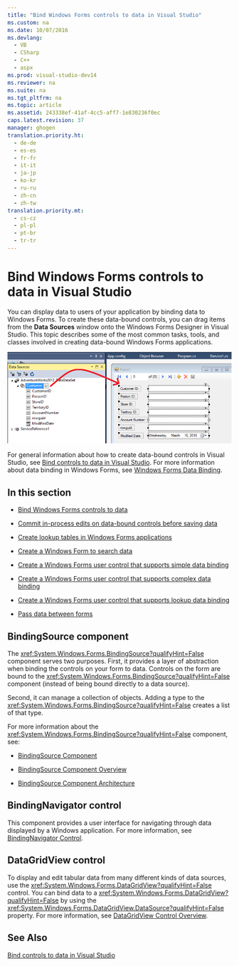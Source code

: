 ```yaml
---
title: "Bind Windows Forms controls to data in Visual Studio"
ms.custom: na
ms.date: 10/07/2016
ms.devlang: 
  - VB
  - CSharp
  - C++
  - aspx
ms.prod: visual-studio-dev14
ms.reviewer: na
ms.suite: na
ms.tgt_pltfrm: na
ms.topic: article
ms.assetid: 243338ef-41af-4cc5-aff7-1e830236f0ec
caps.latest.revision: 37
manager: ghogen
translation.priority.ht: 
  - de-de
  - es-es
  - fr-fr
  - it-it
  - ja-jp
  - ko-kr
  - ru-ru
  - zh-cn
  - zh-tw
translation.priority.mt: 
  - cs-cz
  - pl-pl
  - pt-br
  - tr-tr
---
```

# Bind Windows Forms controls to data in Visual Studio
You can display data to users of your application by binding data to Windows Forms. To create these data-bound controls, you can drag items from the **Data Sources** window onto the Windows Forms Designer in Visual Studio. This topic describes some of the most common tasks, tools, and classes involved in creating data-bound Windows Forms applications.  
  
 ![Data Source drag operation](../VS_raddata/media/raddata-Data-Source-drag-operation.png "raddata Data Source drag operation")  
  
 For general information about how to create data-bound controls in Visual Studio, see [Bind controls to data in Visual Studio](../VS_raddata/Bind-controls-to-data-in-Visual-Studio.md). For more information about data binding in Windows Forms, see [Windows Forms Data Binding](../Topic/Windows%20Forms%20Data%20Binding.md).  
  
## In this section  
  
-   [Bind Windows Forms controls to data](../VS_raddata/Bind-Windows-Forms-controls-to-data.md)  
  
-   [Commit in-process edits on data-bound controls before saving data](../VS_raddata/Commit-in-process-edits-on-data-bound-controls-before-saving-data.md)  
  
-   [Create lookup tables in Windows Forms applications](../VS_raddata/Create-lookup-tables-in-Windows-Forms-applications.md)  
  
-   [Create a Windows Form to search data](../VS_raddata/Create-a-Windows-Form-to-search-data.md)  
  
-   [Create a Windows Forms user control that supports simple data binding](../VS_raddata/Create-a-Windows-Forms-user-control-that-supports-simple-data-binding.md)  
  
-   [Create a Windows Forms user control that supports complex data binding](../VS_raddata/Create-a-Windows-Forms-user-control-that-supports-complex-data-binding.md)  
  
-   [Create a Windows Forms user control that supports lookup data binding](../VS_raddata/Create-a-Windows-Forms-user-control-that-supports-lookup-data-binding.md)  
  
-   [Pass data between forms](../VS_raddata/Pass-data-between-forms.md)  
  
## BindingSource component  
 The <xref:System.Windows.Forms.BindingSource?qualifyHint=False> component serves two purposes. First, it provides a layer of abstraction when binding the controls on your form to data. Controls on the form are bound to the <xref:System.Windows.Forms.BindingSource?qualifyHint=False> component (instead of being bound directly to a data source).  
  
 Second, it can manage a collection of objects. Adding a type to the <xref:System.Windows.Forms.BindingSource?qualifyHint=False> creates a list of that type.  
  
 For more information about the <xref:System.Windows.Forms.BindingSource?qualifyHint=False> component, see:  
  
-   [BindingSource Component](../Topic/BindingSource%20Component.md)  
  
-   [BindingSource Component Overview](../Topic/BindingSource%20Component%20Overview.md)  
  
-   [BindingSource Component Architecture](../Topic/BindingSource%20Component%20Architecture.md)  
  
## BindingNavigator control  
 This component provides a user interface for navigating through data displayed by a Windows application. For more information, see [BindingNavigator Control](../Topic/BindingNavigator%20Control%20\(Windows%20Forms\).md).  
  
## DataGridView control  
 To display and edit tabular data from many different kinds of data sources, use the <xref:System.Windows.Forms.DataGridView?qualifyHint=False> control. You can bind data to a <xref:System.Windows.Forms.DataGridView?qualifyHint=False> by using the <xref:System.Windows.Forms.DataGridView.DataSource?qualifyHint=False> property. For more information, see [DataGridView Control Overview](../Topic/DataGridView%20Control%20Overview%20\(Windows%20Forms\).md).  
  
## See Also  
 [Bind controls to data in Visual Studio](../VS_raddata/Bind-controls-to-data-in-Visual-Studio.md)